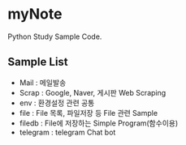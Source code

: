 # myNote

Python Study Sample Code.

## Sample List
- Mail : 메일발송
- Scrap : Google, Naver, 게시판 Web Scraping
- env : 환경설정 관련 공통
- file : File 목록, 파일저장 등 File 관련 Sample
- filedb : File에 저장하는 Simple Program(함수이용)
- telegram : telegram Chat bot

